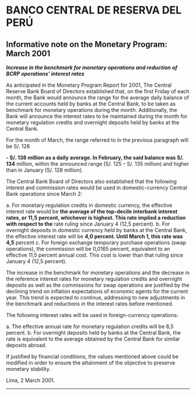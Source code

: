 # BANCO CENTRAL DE RESERVA DEL PERÚ

## Informative note on the Monetary Program: March 2001

**_Increase in the benchmark for monetary operations and reduction_**
**_of BCRP operations’ interest rates_**

As anticipated in the Monetary Program Report for 2001, The Central Reserve Bank
Board of Directors established that, on the first Friday of each month, the Bank would
announce the range for the average daily balance of the current accounts held by banks
at the Central Bank, to be taken as benchmark for monetary operations during the
month. Additionally, the Bank will announce the interest rates to be maintained
during the month for monetary regulation credits and overnight deposits held by banks
at the Central Bank.

For the month of March, the range referred to in the previous paragraph will be S/. 128

**- S/. 138 million as a daily average. In February, the said balance was S/. 134**
million, within the announced range (S/. 125 – S/. 135 million) and higher than in
January (S/. 128 million).

The Central Bank Board of Directors also established that the following interest and
commission rates would be used in domestic-currency Central Bank operations since
March 2:

a. For monetary regulation credits in domestic currency, the effective interest rate
would be **the average of the top-decile interbank interest rates, or 11,5**
**percent, whichever is highest. This rate implied a reduction with respect to the**
rate ruling since January 4 (12,5 percent).
b. For overnight deposits in domestic currency held by banks at the Central Bank,
the effective interest rate will be **4,0 percent. Until March 1, this rate was 4,5**
percent
c. For foreign exchange temporary purchase operations (swap operations), the
commission will be 0,0165 percent, equivalent to an effective 11,5 percent annual
cost. This cost is lower than that ruling since January 4 (12,5 percent).

The increase in the benchmark for monetary operations and the decrease in the
reference interest rates for monetary regulation credits and overnight deposits as well
as the commissions for swap operations are justified by the declining trend on inflation
expectations of economic agents for the current year. This trend is expected to
continue, addressing to new adjustments in the benchmark and reductions in the
interest rates before mentioned.

The following interest rates will be used in foreign-currency operations:

a. The effective annual rate for monetary regulation credits will be 8,5 percent.
b. For overnight deposits held by banks at the Central Bank, the rate is equivalent to
the average obtained by the Central Bank for similar deposits abroad.

If justified by financial conditions, the values mentioned above could be modified in
order to ensure the attainment of the objective to preserve monetary stability.

Lima, 2 March 2001.


-----

